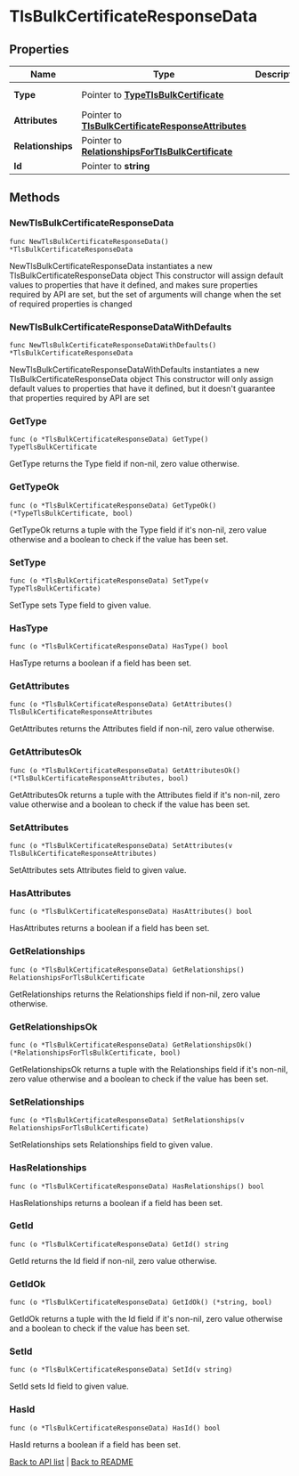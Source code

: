 # TlsBulkCertificateResponseData

## Properties

Name | Type | Description | Notes
------------ | ------------- | ------------- | -------------
**Type** | Pointer to [**TypeTlsBulkCertificate**](TypeTlsBulkCertificate.md) |  | [optional] [default to TYPETLSBULKCERTIFICATE_TLS_BULK_CERTIFICATE]
**Attributes** | Pointer to [**TlsBulkCertificateResponseAttributes**](TlsBulkCertificateResponseAttributes.md) |  | [optional] 
**Relationships** | Pointer to [**RelationshipsForTlsBulkCertificate**](RelationshipsForTlsBulkCertificate.md) |  | [optional] 
**Id** | Pointer to **string** |  | [optional] [readonly] 

## Methods

### NewTlsBulkCertificateResponseData

`func NewTlsBulkCertificateResponseData() *TlsBulkCertificateResponseData`

NewTlsBulkCertificateResponseData instantiates a new TlsBulkCertificateResponseData object
This constructor will assign default values to properties that have it defined,
and makes sure properties required by API are set, but the set of arguments
will change when the set of required properties is changed

### NewTlsBulkCertificateResponseDataWithDefaults

`func NewTlsBulkCertificateResponseDataWithDefaults() *TlsBulkCertificateResponseData`

NewTlsBulkCertificateResponseDataWithDefaults instantiates a new TlsBulkCertificateResponseData object
This constructor will only assign default values to properties that have it defined,
but it doesn't guarantee that properties required by API are set

### GetType

`func (o *TlsBulkCertificateResponseData) GetType() TypeTlsBulkCertificate`

GetType returns the Type field if non-nil, zero value otherwise.

### GetTypeOk

`func (o *TlsBulkCertificateResponseData) GetTypeOk() (*TypeTlsBulkCertificate, bool)`

GetTypeOk returns a tuple with the Type field if it's non-nil, zero value otherwise
and a boolean to check if the value has been set.

### SetType

`func (o *TlsBulkCertificateResponseData) SetType(v TypeTlsBulkCertificate)`

SetType sets Type field to given value.

### HasType

`func (o *TlsBulkCertificateResponseData) HasType() bool`

HasType returns a boolean if a field has been set.

### GetAttributes

`func (o *TlsBulkCertificateResponseData) GetAttributes() TlsBulkCertificateResponseAttributes`

GetAttributes returns the Attributes field if non-nil, zero value otherwise.

### GetAttributesOk

`func (o *TlsBulkCertificateResponseData) GetAttributesOk() (*TlsBulkCertificateResponseAttributes, bool)`

GetAttributesOk returns a tuple with the Attributes field if it's non-nil, zero value otherwise
and a boolean to check if the value has been set.

### SetAttributes

`func (o *TlsBulkCertificateResponseData) SetAttributes(v TlsBulkCertificateResponseAttributes)`

SetAttributes sets Attributes field to given value.

### HasAttributes

`func (o *TlsBulkCertificateResponseData) HasAttributes() bool`

HasAttributes returns a boolean if a field has been set.

### GetRelationships

`func (o *TlsBulkCertificateResponseData) GetRelationships() RelationshipsForTlsBulkCertificate`

GetRelationships returns the Relationships field if non-nil, zero value otherwise.

### GetRelationshipsOk

`func (o *TlsBulkCertificateResponseData) GetRelationshipsOk() (*RelationshipsForTlsBulkCertificate, bool)`

GetRelationshipsOk returns a tuple with the Relationships field if it's non-nil, zero value otherwise
and a boolean to check if the value has been set.

### SetRelationships

`func (o *TlsBulkCertificateResponseData) SetRelationships(v RelationshipsForTlsBulkCertificate)`

SetRelationships sets Relationships field to given value.

### HasRelationships

`func (o *TlsBulkCertificateResponseData) HasRelationships() bool`

HasRelationships returns a boolean if a field has been set.

### GetId

`func (o *TlsBulkCertificateResponseData) GetId() string`

GetId returns the Id field if non-nil, zero value otherwise.

### GetIdOk

`func (o *TlsBulkCertificateResponseData) GetIdOk() (*string, bool)`

GetIdOk returns a tuple with the Id field if it's non-nil, zero value otherwise
and a boolean to check if the value has been set.

### SetId

`func (o *TlsBulkCertificateResponseData) SetId(v string)`

SetId sets Id field to given value.

### HasId

`func (o *TlsBulkCertificateResponseData) HasId() bool`

HasId returns a boolean if a field has been set.


[Back to API list](../README.md#documentation-for-api-endpoints) | [Back to README](../README.md)


